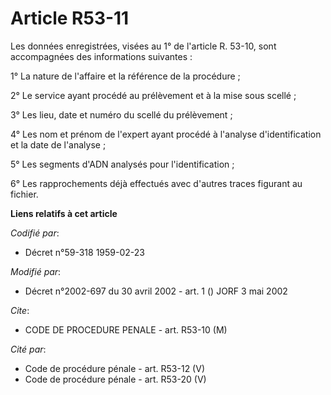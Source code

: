 # Article R53-11

Les données enregistrées, visées au 1° de l'article R. 53-10, sont accompagnées des informations suivantes :

1° La nature de l'affaire et la référence de la procédure ;

2° Le service ayant procédé au prélèvement et à la mise sous scellé ;

3° Les lieu, date et numéro du scellé du prélèvement ;

4° Les nom et prénom de l'expert ayant procédé à l'analyse d'identification et la date de l'analyse ;

5° Les segments d'ADN analysés pour l'identification ;

6° Les rapprochements déjà effectués avec d'autres traces figurant au fichier.

**Liens relatifs à cet article**

_Codifié par_:

  - Décret n°59-318 1959-02-23

_Modifié par_:

  - Décret n°2002-697 du 30 avril 2002 - art. 1 () JORF 3 mai 2002

_Cite_:

  - CODE DE PROCEDURE PENALE - art. R53-10 (M)

_Cité par_:

  - Code de procédure pénale - art. R53-12 (V)
  - Code de procédure pénale - art. R53-20 (V)
